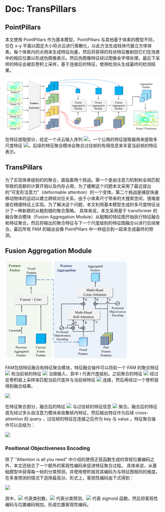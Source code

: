 # Doc: TransPillars

## PointPillars

本文使用 PointPillars 作为基本模型，PointPillars 与其他基于体素的模型不同，仅在 x-y 平面以固定大小将点云进行离散化，以此方法生成柱体代替立方体体素。每个体素内的点用来生成特征向量，然后将获得的柱状特征散射回它们在场景中的相应位置以形成伪图像表示。然后伪图像特征经过图像金字塔处理，最后下采样的特征会被反卷积上采样，基于连接后的特征，使用检测头生成最终的检测结果。


<img src="figs/transpillars.png" alt="" width="700px"/>

在特征提取部分，给定一个点云输入序列 ![](https://latex.codecogs.com/svg.image?%5C%7BI_%7BT-n%7D%5C%7D%5E%7BN-1%7D_%7Bn=0%7D)，一个公用的特征提取器用来提取多尺度特征 ![](https://latex.codecogs.com/svg.image?%5C%7B%5Cmathbf%7BF%7D_%7BT-n%7D%5C%7D%5E%7BN-1%7D_%7Bn=0%7D)。后续的特征聚合模块会聚合过往帧的有用信息来丰富当前帧的特征表示。

## TransPillars

为了实现体素级别的的聚合，面临着两个挑战。第一个是由注意力机制和全局匹配导致的高额的计算开销以及内存占用，为了缓解这个问题本文采用了最近提出的“可变形注意力”（deformable attention）的一个变体。第二个挑战是捕捉快速移动物体的运动以建立跨帧对应关系，由于小体素尺寸带来的大搜索空间，很难直接在精细特征上实现。为了解决这个问题，本文利用基本模型生成的多尺度特征设计了一种新颖的从粗到细的聚合策略。 具体来说，本文采用基于 transformer 的融合聚合模块（Fusion Aggregation Module）从粗略的特征图开始执行特征融合和特征聚合。然后将输出的聚合特征与下一个尺度级别的特征图融合以进行后续聚合。最后所有 FAM 的输出会像 PointPillars 中一样组合到一起来生成最终的预测。

## Fusion Aggregation Module

<img src="figs/trans.png" alt="" width="400px" />

FAM包括特征融合和特征聚合模块，特征融合操作可以将前一个 FAM 的聚合特征 ![](https://latex.codecogs.com/svg.image?%5Cmathbf%7B%5Chat%7BF%7D%7D%5E%7Bi-1%7D_%7BT%7D%20) 和当前帧的特征 ![](https://latex.codecogs.com/svg.image?%5Cinline%20%5Cmathbf%7BF%7D%5E%7Bi%7D_%7BT%7D%20) 当做输入，其中 i 代表尺度级别。之前聚合的特征 ![](https://latex.codecogs.com/svg.image?%5Cmathbf%7B%5Chat%7BF%7D%7D%5E%7Bi-1%7D_%7BT%7D%20) 经过反卷积层上采样来匹配当前尺度并与当前帧特征 ![](https://latex.codecogs.com/svg.image?%5Cinline%20%5Cmathbf%7BF%7D%5E%7Bi%7D_%7BT%7D%20) 连接，然后再经过一个卷积层得到融合结果。

![](https://latex.codecogs.com/svg.image?%5Coverline%7B%5Cmathbf%7BF%7D%7D_%7BT%7D%5E%7Bi%7D=%5Coperatorname%7BConv%7D%5Cleft(%5Cleft%5B%5Coperatorname%7Bupsample%7D%5Cleft(%5Chat%7B%5Cmathbf%7BF%7D%7D_%7BT%7D%5E%7Bi-1%7D%5Cright),%20%5Cmathbf%7BF%7D_%7BT%7D%5E%7Bi%7D%5Cright%5D%5Cright))

在特征聚合部分，融合后的特征 ![](https://latex.codecogs.com/svg.image?%5Cmathbf%7B%5Cbar%7BF%7D%7D%5Ei_T) 与过往帧的特征信息 ![](https://latex.codecogs.com/svg.image?%5Cleft%5C%7B%5Cmathbf%7BF%7D_%7BT-n%7D%5E%7Bi%7D%5Cright%5C%7D_%7Bn=1%7D%5E%7BN-1%7D) 聚合。融合后的特征首先经过多头自注意力模块来收集帧内特征，然后输出特征作为后续 cross-attention 的 query ，过往帧的特征在连接之后作为 key 与 value 。特征聚合操作可以总结为：

![](https://latex.codecogs.com/svg.image?%5Chat%7B%5Cmathbf%7BF%7D%7D_%7BT%7D%5E%7Bi%7D=%5Coperatorname%7BAttn%7D%5Cleft(%5Coperatorname%7BAttn%7D%5Cleft(%5Coverline%7B%5Cmathbf%7BF%7D%7D_%7BT%7D%5E%7Bi%7D,%20%5Coverline%7B%5Cmathbf%7BF%7D%7D_%7BT%7D%5E%7Bi%7D%5Cright),%5Cleft%5B%5Cmathbf%7BF%7D_%7BT-1%7D%5E%7Bi%7D,%20%5Cldots,%20%5Cmathbf%7BF%7D_%7BT-N&plus;1%7D%5E%7Bi%7D%5Cright%5D%5Cright))

### Positional Objectiveness Encoding
除了 “Attention is all you need” 中介绍的使用正弦函数生成的常规位置编码之外，本文还结合了一个额外的客观性编码来促进特征聚合过程。 具体来说，从基础模型中获得每一帧的分类预测，并使用卷积层将其编码为与特征图相同的维度。在多类预测的情况下选择最高分。形式上，客观性编码由下式得到：

![](https://latex.codecogs.com/svg.image?E_%7Bo%20b%20j%7D=%5Coperatorname%7BConv%7D%5Cleft(%5Csigma%5Cleft(%5Cmax%20_%7Bc=1%7D%5E%7BC%7D%20S%5Cright)%5Cright))

其中，![](https://latex.codecogs.com/svg.image?C) 代表类别数，![](https://latex.codecogs.com/svg.image?S) 代表分类预测，![](https://latex.codecogs.com/svg.image?%5Csigma(%5Ccdot)) 代表 sigmoid 函数。然后将客观性编码与位置编码相加，形成位置客观性编码。
